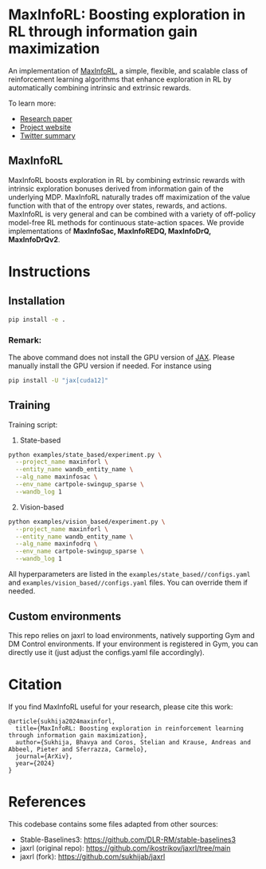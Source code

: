 # MaxInfoRL: Boosting exploration in RL through information gain maximization

An implementation of [MaxInfoRL][paper], a simple, flexible, and scalable class of reinforcement
learning algorithms that enhance exploration in RL by automatically combining intrinsic and extrinsic rewards.

To learn more:

- [Research paper][paper]
- [Project website][website]
- [Twitter summary][tweet]

## MaxInfoRL

MaxInfoRL boosts exploration in RL by combining extrinsic rewards with intrinsic 
exploration bonuses derived from information gain of the underlying MDP.
MaxInfoRL naturally trades off maximization of the value function with that of the entropy over states, rewards,
and actions. MaxInfoRL is very general and can be combined with a variety
of off-policy model-free RL methods for continuous state-action spaces. We provide implementations of 
**MaxInfoSac, MaxInfoREDQ, MaxInfoDrQ, MaxInfoDrQv2**.



# Instructions

## Installation

```sh
pip install -e .
```

### Remark: 
The above command does not install the GPU version of [JAX][jax]. Please manually install the GPU version if needed.
For instance using 

```sh
pip install -U "jax[cuda12]"
```

## Training

Training script:

1. State-based

```sh
python examples/state_based/experiment.py \
  --project_name maxinforl \
  --entity_name wandb_entity_name \
  --alg_name maxinfosac \
  --env_name cartpole-swingup_sparse \
  --wandb_log 1
```

2. Vision-based

```sh
python examples/vision_based/experiment.py \
  --project_name maxinforl \
  --entity_name wandb_entity_name \
  --alg_name maxinfodrq \
  --env_name cartpole-swingup_sparse \
  --wandb_log 1
```

All hyperparameters are listed in the `examples/state_based//configs.yaml` and `examples/vision_based//configs.yaml` 
files. You can override them if needed.

[jax]: https://github.com/google/jax#pip-installation-gpu-cuda
[paper]: https://openreview.net/pdf?id=R4q3cY3kQf
[website]: https://sukhijab.github.io/
[tweet]: https://sukhijab.github.io/

## Custom environments

This repo relies on jaxrl to load environments, natively supporting Gym and DM Control environments. If your environment is registered in Gym, you can directly use it (just adjust the configs.yaml file accordingly). 

# Citation
If you find MaxInfoRL useful for your research, please cite this work:
```
@article{sukhija2024maxinforl,
  title={MaxInfoRL: Boosting exploration in reinforcement learning through information gain maximization},
  author={Sukhija, Bhavya and Coros, Stelian and Krause, Andreas and Abbeel, Pieter and Sferrazza, Carmelo},
  journal={ArXiv},
  year={2024}
}
```

# References
This codebase contains some files adapted from other sources:
* Stable-Baselines3: https://github.com/DLR-RM/stable-baselines3
* jaxrl (original repo): https://github.com/ikostrikov/jaxrl/tree/main
* jaxrl (fork): https://github.com/sukhijab/jaxrl